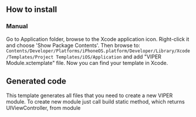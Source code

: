 ## How to install

### Manual
Go to Application folder, browse to the Xcode application icon. Right-click it and choose 'Show Package Contents'. Then browse to:
`Contents/Developer/Platforms/iPhoneOS.platform/Developer/Library/Xcode/Templates/Project Templates/iOS/Application` and add "VIPER Module.xctemplate" file. Now you can find your template in Xcode.

## Generated code
This template generates all files that you need to create a new VIPER module.
To create new module just call build  static method, which returns UIViewController, from module 
